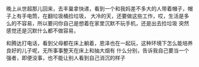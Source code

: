 晚上从世超那儿回来，去丰巢拿快递，看到一个和我妈差不多大的人带着帽子，帽子上有手电筒，在翻垃圾桶捡垃圾，
大冷的天，还要做这些工作，哎，生活是多么的不容易，所以要问你自己是想着在家里沉默不玩手机，还是出去捡垃圾
突然感觉还是沉默什么都不做容易，



和腾达打电话，看到父母都在床上躺着，恩泽也在一起玩，这种环境下怎么能培养良好的儿子呢，无所事事整天在床上和抽大烟有
什么分别，告诉我自己要当一个强者，即便没事，也不能让别人看到自己消沉的样子
